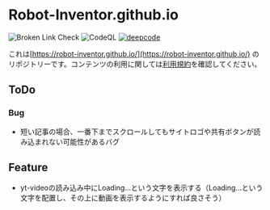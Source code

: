 # Robot-Inventor.github.io

![Broken Link Check](https://github.com/Robot-Inventor/Robot-Inventor.github.io/workflows/Broken%20Link%20Check/badge.svg) ![CodeQL](https://github.com/Robot-Inventor/Robot-Inventor.github.io/workflows/CodeQL/badge.svg) [![deepcode](https://www.deepcode.ai/api/gh/badge?key=eyJhbGciOiJIUzI1NiIsInR5cCI6IkpXVCJ9.eyJwbGF0Zm9ybTEiOiJnaCIsIm93bmVyMSI6IlJvYm90LUludmVudG9yIiwicmVwbzEiOiJSb2JvdC1JbnZlbnRvci5naXRodWIuaW8iLCJpbmNsdWRlTGludCI6ZmFsc2UsImF1dGhvcklkIjoxOTUwNCwiaWF0IjoxNjAxODIzNDgzfQ.EKBzzq44z_pyY6FBMMVFWwIfyeVPOc7ptPPEil5IYc4)](https://www.deepcode.ai/app/gh/Robot-Inventor/Robot-Inventor.github.io/_/dashboard?utm_content=gh%2FRobot-Inventor%2FRobot-Inventor.github.io)

これは[https://robot-inventor.github.io/](https://robot-inventor.github.io/) のリポジトリーです。コンテンツの利用に関しては[利用規約](https://robot-inventor.github.io/tos/)を確認してください。

## ToDo

### Bug

- 短い記事の場合、一番下までスクロールしてもサイトロゴや共有ボタンが読み込まれない可能性があるバグ

## Feature

- yt-videoの読み込み中にLoading...という文字を表示する（Loading...という文字を配置し、その上に動画を表示するようにすれば良さそう）
